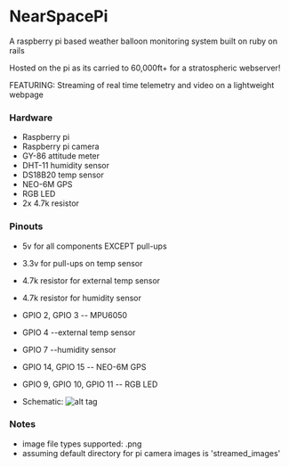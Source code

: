 # NearSpacePi

A raspberry pi based weather balloon monitoring system built on ruby on rails

Hosted on the pi as its carried to 60,000ft+ for a stratospheric webserver!

FEATURING: Streaming of real time telemetry and video on a lightweight webpage

### Hardware

* Raspberry pi
* Raspberry pi camera
* GY-86 attitude meter
* DHT-11 humidity sensor
* DS18B20 temp sensor
* NEO-6M GPS
* RGB LED
* 2x 4.7k resistor

### Pinouts

* 5v for all components EXCEPT pull-ups
* 3.3v for pull-ups on temp sensor
* 4.7k resistor for external temp sensor
* 4.7k resistor for humidity sensor
* GPIO 2, GPIO 3 -- MPU6050
* GPIO 4 --external temp sensor
* GPIO 7 --humidity sensor
* GPIO 14, GPIO 15 -- NEO-6M GPS
* GPIO 9, GPIO 10, GPIO 11 -- RGB LED

* Schematic: ![alt tag](https://raw.github.com/slacker87/NearSpacePi/master/docs/nearspacepi_bb.png)

### Notes

* image file types supported: .png
* assuming default directory for pi camera images is 'streamed_images'
